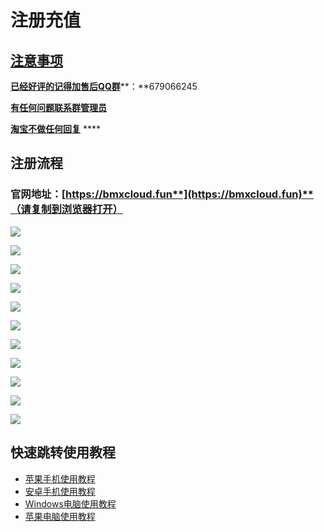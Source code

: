 # 注册充值

## [注意事项](https://bmxcloud.fun/)

[**已经好评的记得加售后QQ群**](https://bmxcloud.fun/)**：**679066245

[**有任何问题联系群管理员**](https://bmxcloud.fun/)

[ **淘宝不做任何回复**](https://bmxcloud.fun/) ****

## **注册流程**

###  **官网地址：**[**https://bmxcloud.fun**](https://bmxcloud.fun)**（请复制到浏览器打开）**

![](.gitbook/assets/image%20%2863%29.png)

![](.gitbook/assets/image%20%2822%29.png)

![](.gitbook/assets/image%20%2851%29.png)

![](.gitbook/assets/image%20%2859%29.png)

![](.gitbook/assets/image%20%2832%29.png)

![](.gitbook/assets/image%20%2831%29.png)

![](.gitbook/assets/image%20%2873%29.png)

![](.gitbook/assets/image%20%284%29.png)

![](.gitbook/assets/image%20%2846%29.png)

![](.gitbook/assets/image%20%282%29.png)

![](.gitbook/assets/image%20%2830%29.png)

## 快速跳转使用教程

* [苹果手机使用教程](https://bmx168.com/use/shadowrocket.html)
* [安卓手机使用教程](https://bmx168.com/use/androidnew.html)
* [Windows电脑使用教程](https://bmx168.com/use/win.html)
* [苹果电脑使用教程](https://bmx168.com/use/macos.html)



